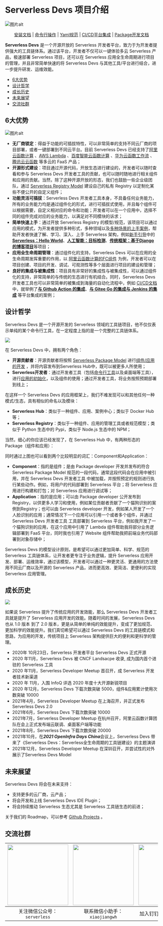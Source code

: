 # Serverless Devs 项目介绍

![图片alt](https://serverless-article-picture.oss-cn-hangzhou.aliyuncs.com/1635390357469_20211028030558116850.png)


<p align="center">
<a href="./install.md">安装文档</a> |  <a href="./command/readme.md">命令行操作</a> | <a href="./yaml.md">Yaml规范</a> | <a href="./cicd.md">CI/CD平台集成</a> | <a href="./package_dev.md">Package开发文档</a>
</p>



**Serverless Devs** 是一个开源开放的 Serverless 开发者平台，致力于为开发者提供强大的工具链体系。通过该平台，开发者不仅可以一键体验多云 Serverless 产品，极速部署 Serverless 项目，还可以在 Serverless 应用全生命周期进行项目的管理，并且非常简单快速的将 Serverless Devs 与其他工具/平台进行结合，进一步提升研发、运维效能。


- [6大优势](#6大优势)
- [设计哲学](#设计哲学)
- [成长历史](#成长历史)
- [未来展望](#未来展望)
- [交流社群](#交流社群)

## 6大优势

![图片alt](https://serverless-article-picture.oss-cn-hangzhou.aliyuncs.com/1635319587379_20211027072627561648.png)

- **无厂商锁定**：得益于功能的可插拔特性，可以非常简单的支持不同云厂商的项目部署，或者一键部署到不同云平台。目前 Serverless Devs 已经支持了[阿里云函数计算](https://github.com/devsapp/fc) 、[AWS Lambda](https://github.com/devscomp/lambda) 、[百度智能云函数计算](https://github.com/xinwuyun/cfc) 、[华为云函数工作流](https://github.com/xinwuyun/fg) 、[腾讯云云函数](https://github.com/devscomp/scf) 等多云的 FaaS 产品；
- **开源形式建设**：项目通过开源代码，开放生态进行建设的，开发者可以随时查看和参与 Serverless Devs 开发者工具的贡献，也可以随时随地进行相关组件和应用的贡献。当然，除了这种开源开放的形态，我们也鼓励一些企业级团队，通过 [Serverless Registry Model](./../../spec/zh/0.0.1/serverless_registry_model/readme.md) 建设自己的私有 Registry 以定制化某些不便公开的自定义组件；
- **功能灵活可插拔**：Serverless Devs 开发者工具本身，不具备任何业务能力，所有的业务能力均是通过组件化的形式，进行可插拔式使用，并且每个组件可以根据需要，自定义相对应的命令和功能；开发者可以在一个应用中，选择不同的组件完成对应的业务能力，以满足对不同模块的诉求；
- **简单快速上手**：通过开放 Serverless Registry 的模型/规范，该项目可以通过应用的模式，为开发者提供多种形式，多种领域以及[多种场景的上手案例](./awesome.md)，帮助开发者快速了解、学习、深入、上手 Serverless 架构，例如[新手引导](./quick_start.md)中的[**Serverless：Hello World**](./quick_start.md#serverlesshello-world)、[**人工智能：目标检测**](./quick_start.md#人工智能目标检测)、[**传统框架：基于Django的博客项目**](./quick_start.md#传统框架基于django的博客项目)等项目；
- **应用全生命周期管理**：通过组件化的支持，Serverless Devs 可以在应用的全生命周期发挥重要的作用，以 [阿里云函数计算的FC组件](https://github.com/devsapp/fc) 为例，开发者可以在项目创建、项目的开发、调试、可观测性等多个层面进行项目的建设和管理；
- **良好的集成与被集成性**：项目具有非常好的集成性与被集成性，可以通过组件化的支持，非常简单的与传统的生态进行有机结合。同时，Serverless Devs 开发者工具也可以非常简单的被集成到海量的自动化流程中，例如 [CI/CD文档](./cicd.md) 中，就举例了[**与 Github Action 的集成**](./cicd.md#与-github-action-的集成)、[**与 Gitee Go 的集成**](./cicd.md#与-gitee-go-的集成)[**与 Jenkins 的集成**](./cicd.md#与-jenkins-的集成) 等平台集成的案例；

## 设计哲学

Serverless Devs 是一个开源开发的 Serverless 领域的工具链项目，他不仅仅表示单纯的某个命令行工具，在一定程度上指的是一个完整的工具链体系。

![](https://example-static.oss-cn-beijing.aliyuncs.com/github-static/01.png)

在 Serverless Devs 中，拥有两个角色：

- **开源贡献者**：开源贡献者将按照 [Serverless Package Model](./../../spec/zh/0.0.1/serverless_pacakge_model/readme.md) 进行[组件/应用的开发](./package_dev.md) ，并将内容发布到Serverless Hub中，既可以被更多人所使用；
- **Serverless开发者**：通过开发者工具（包括[命令行工具](./install.md)以及桌面端等工具），进行[应用的初始化](./quick_start.md)，以及组件的使用；通过开发者工具，将业务按照预期部署到线上；

在这样一个 Serverless Devs 的应用框架上，我们不难发现可以和其他任何一种模式/生态，具有相似的命名以及模块：

- **Serverless Hub**：类似于一种组件、应用、案例中心；类似于 Docker Hub 等；
- **Serverless Registry**：类似于一种组件、应用的管理工具或者规范模型；类似于 Python 生态中的 Pypi，类似于 Node.js 生态中的 NPM；

当然，细心的你应该已经发现了，在 Serverless Hub 中，有两种形态的 Package（组件和应用）：

同时通过上图也可以看到两个比较明显的词汇：Component和Application：
- **Component**：指的是组件；是由 Package developer 开发并发布的符合 Serverless Package Model 规范的一段代码，通常这段代码会在应用中被引用，并在 Serverless Devs 开发者工具 中被加载，并按照预定的规则进行执行某些动作。例如，将用户的代码部署到 Serverless 平台；将 Serverless 应用进行构建和打包；对 Serverless 应用进行调试等；
- **Application**：指的是应用；可以由 Package developer 公开发布到 Registry，以供更多人学习和使用，例如某位贡献者贡献了一个猫狗识别的案例到Registry；也可以由 Serverless developer 开发，例如某人开发了一个 人脸识别的应用；通常情况下一个应用可以引用一个或者多个组件，并通过 Serverless Devs 开发者工具 工具部署到 Serverless 平台，例如我开发了一个猫狗识别的应用，在这个应用中引用了 Lambda 组件帮助我将部分业务逻辑部署到 FaaS 平台，同时我也引用了 Website 组件帮助我把前端业务代码部署到对象存储中；

Serverless Devs 的模型设计原则，是希望可以通过更加简单、科学、规范的 Serverless 工具链体系，让开发者更专注于业务逻辑，提升 Serverless 应用开发、部署、运维效率，通过该模型，开发者可以通过一种更灵活、更通用的方法使用不同云厂商以及开源的 Serverless 产品，进而更高效、更简洁、更便利的实现 Serverless 应用管理。

## 成长历史

![](https://example-static.oss-cn-beijing.aliyuncs.com/github-static/02.png)

如果说 Serverless 提升了传统应用的开发效能，那么 Serverless Devs 开发者工具就是提升了 Serverless 应用开发的效能。随着时间的发展，Serverless Devs 也从 1.0 版本 到了 2.0 版本，更是从简单的单纯的效能提升，变成了更加规范、更加科学的效能提升。我们真切希望可以通过 Serverless Devs 的工具链模式和思路，为应用的开发，传统项目上 Serverless 架构提供巨大的便利和更科学的管理。

- 2020年 10月23日，Serverless 开发者平台 Serverless Devs 正式开源
- 2020 年11月，Serverless Devs 被 CNCF Landsacpe 收录, 成为国内首个进驻的 Serverless 工具
- 2020 年11月，Serverless Developer Meetup 首召开，成 Serverless 开发者技术新渠道
- 2020 年 11月，入围 InfoQ 评选 2020 年度十大开源新锐项目
- 2020 年12月，Serverless Devs 下载次数突破 5000，组件&应用累计使用次数突破 10000
- 2021年4月，Serverless Developer Meetup 在上海召开，并正式发布 Serverless Devs 2.0
- 2021年6月，Serverless Devs 下载次数突破 10000
- 2021年7月，Serverless Developer Meetup 在杭州召开，阿里云函数计算团队在会上正式发布端云联调、桌面客户端等功能
- 2021年8月，Serverless Devs 下载次数突破 20000
- 2021年10月，在***2021 OpenInfra Days China***会议上，Serverless Devs 带来了《Serverless Devs：Serverless全生命周期的工具链建设》的主题演讲
- 2021年12月，Serverless Developer Meetup 在深圳召开，并尝试性的对外展示了Serverless Devs Model


## 未来展望

Serverless Devs 将会在未来支持：
- 支持更多的云厂商，云产品；
- 将会开发和上线 Serverless Devs IDE Plugin；
- 将会持续推动 Serverless 生态尤其是 Serverless 工具链生态的前进；

关于我们的 Roadmap，可以参考 [Github Projects](#https://github.com/Serverless-Devs/Serverless-Devs/projects) 。

## 交流社群

<p align="center">

| <img src="https://serverless-article-picture.oss-cn-hangzhou.aliyuncs.com/1635407298906_20211028074819117230.png" width="200px" > | <img src="https://serverless-article-picture.oss-cn-hangzhou.aliyuncs.com/1635407044136_20211028074404326599.png" width="200px" > | <img src="https://serverless-article-picture.oss-cn-hangzhou.aliyuncs.com/1635407252200_20211028074732517533.png" width="200px" > |
|--- | --- | --- |
| <center>关注微信公众号：`serverless`</center> | <center>联系微信小助手：`xiaojiangwh`</center> | <center>加入钉钉交流群：`33947367`</center> | 

</p>
